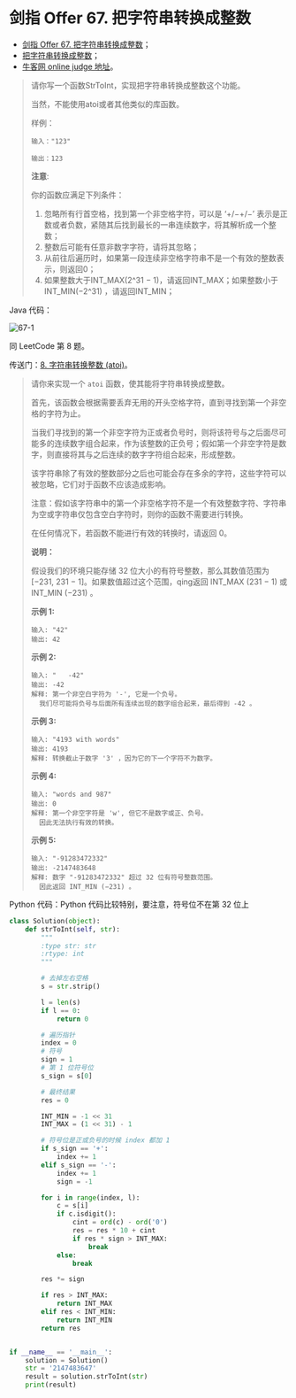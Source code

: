 # 剑指 Offer 67. 把字符串转换成整数

+ [剑指 Offer 67. 把字符串转换成整数](https://leetcode-cn.com/problems/ba-zi-fu-chuan-zhuan-huan-cheng-zheng-shu-lcof/)；
+ [把字符串转换成整数](https://www.acwing.com/problem/content/83/)；
+ [牛客网 online judge 地址](https://www.nowcoder.com/practice/1277c681251b4372bdef344468e4f26e?tpId=13&tqId=11202&tPage=3&rp=3&ru=/ta/coding-interviews&qru=/ta/coding-interviews/question-ranking)。



> 请你写一个函数StrToInt，实现把字符串转换成整数这个功能。
>
> 当然，不能使用atoi或者其他类似的库函数。
>
> 样例：
>
> ```
> 输入："123"
> 
> 输出：123
> ```
>
> **注意**:
>
> 你的函数应满足下列条件：
>
> 1. 忽略所有行首空格，找到第一个非空格字符，可以是 ‘+/−+/−’ 表示是正数或者负数，紧随其后找到最长的一串连续数字，将其解析成一个整数；
> 2. 整数后可能有任意非数字字符，请将其忽略；
> 3. 从前往后遍历时，如果第一段连续非空格字符串不是一个有效的整数表示，则返回0；
> 4. 如果整数大于INT_MAX(2^31 − 1)，请返回INT_MAX；如果整数小于INT_MIN(−2^31) ，请返回INT_MIN；

Java 代码：

![67-1](https://liweiwei1419.github.io/images/sword-for-offer/67-1.jpg)

同 LeetCode 第 8 题。

传送门：[8. 字符串转换整数 (atoi)](https://leetcode-cn.com/problems/string-to-integer-atoi/description/)。

> 请你来实现一个 `atoi` 函数，使其能将字符串转换成整数。
>
> 首先，该函数会根据需要丢弃无用的开头空格字符，直到寻找到第一个非空格的字符为止。
>
> 当我们寻找到的第一个非空字符为正或者负号时，则将该符号与之后面尽可能多的连续数字组合起来，作为该整数的正负号；假如第一个非空字符是数字，则直接将其与之后连续的数字字符组合起来，形成整数。
>
> 该字符串除了有效的整数部分之后也可能会存在多余的字符，这些字符可以被忽略，它们对于函数不应该造成影响。
>
> 注意：假如该字符串中的第一个非空格字符不是一个有效整数字符、字符串为空或字符串仅包含空白字符时，则你的函数不需要进行转换。
>
> 在任何情况下，若函数不能进行有效的转换时，请返回 0。
>
> **说明：**
>
> 假设我们的环境只能存储 32 位大小的有符号整数，那么其数值范围为 [−231,  231 − 1]。如果数值超过这个范围，qing返回  INT_MAX (231 − 1) 或 INT_MIN (−231) 。
>
> **示例 1:**
>
> ```
> 输入: "42"
> 输出: 42
> ```
>
> **示例 2:**
>
> ```
> 输入: "   -42"
> 输出: -42
> 解释: 第一个非空白字符为 '-', 它是一个负号。
>   我们尽可能将负号与后面所有连续出现的数字组合起来，最后得到 -42 。
> ```
>
> **示例 3:**
>
> ```
> 输入: "4193 with words"
> 输出: 4193
> 解释: 转换截止于数字 '3' ，因为它的下一个字符不为数字。
> ```
>
> **示例 4:**
>
> ```
> 输入: "words and 987"
> 输出: 0
> 解释: 第一个非空字符是 'w', 但它不是数字或正、负号。
>   因此无法执行有效的转换。
> ```
>
> **示例 5:**
>
> ```
> 输入: "-91283472332"
> 输出: -2147483648
> 解释: 数字 "-91283472332" 超过 32 位有符号整数范围。 
>   因此返回 INT_MIN (−231) 。
> ```

Python 代码：Python 代码比较特别，要注意，符号位不在第 $32$ 位上

```python
class Solution(object):
    def strToInt(self, str):
        """
        :type str: str
        :rtype: int
        """

        # 去掉左右空格
        s = str.strip()

        l = len(s)
        if l == 0:
            return 0

        # 遍历指针
        index = 0
        # 符号
        sign = 1
        # 第 1 位符号位
        s_sign = s[0]

        # 最终结果
        res = 0

        INT_MIN = -1 << 31
        INT_MAX = (1 << 31) - 1

        # 符号位是正或负号的时候 index 都加 1
        if s_sign == '+':
            index += 1
        elif s_sign == '-':
            index += 1
            sign = -1

        for i in range(index, l):
            c = s[i]
            if c.isdigit():
                cint = ord(c) - ord('0')
                res = res * 10 + cint
                if res * sign > INT_MAX:
                    break
            else:
                break

        res *= sign

        if res > INT_MAX:
            return INT_MAX
        elif res < INT_MIN:
            return INT_MIN
        return res


if __name__ == '__main__':
    solution = Solution()
    str = '2147483647'
    result = solution.strToInt(str)
    print(result)
```

<script src='https://cdnjs.cloudflare.com/ajax/libs/mathjax/2.7.5/MathJax.js?config=TeX-MML-AM_CHTML' async></script>
<script type="text/x-mathjax-config">
MathJax.Hub.Config({
tex2jax: {
  inlineMath: [['$','$'], ['\\(','\\)']],
  processEscapes: true
  },
displayAlign : "left",
TeX: {
        equationNumbers: {
            autoNumber: "all",
            useLabelIds: true
        }
    },
    "HTML-CSS": {
        linebreaks: {
            automatic: true
        },
        scale: 100,
        styles: {
          ".MathJax_Display": {
            "text-align": "left",
            "width" : "auto",
            "margin": "10px 0px 10px 0px !important",
            "background-color": "#f5f5f5 !important",
            "border-radius": "3px !important",
            border:  "1px solid #ccc !important",
            padding: "5px 5px 5px 5px !important"
          },
          ".MathJax": {
            "background-color": "#f5f5f5 !important",
            padding: "2px 2px 2px 2px !important"
          }
        }
    },
    SVG: {
        linebreaks: {
            automatic: true
        }
    }
});
</script>
